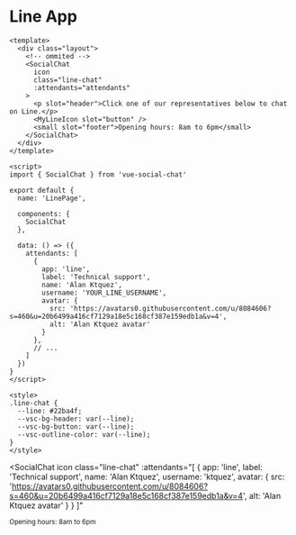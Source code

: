 # Line App

```vue
<template>
  <div class="layout">
    <!-- ommited -->
    <SocialChat
      icon
      class="line-chat"
      :attendants="attendants"
    >
      <p slot="header">Click one of our representatives below to chat on Line.</p>
      <MyLineIcon slot="button" />
      <small slot="footer">Opening hours: 8am to 6pm</small>
    </SocialChat>
  </div>
</template>

<script>
import { SocialChat } from 'vue-social-chat'

export default {
  name: 'LinePage',

  components: {
    SocialChat
  },

  data: () => ({
    attendants: [
      {
        app: 'line',
        label: 'Technical support',
        name: 'Alan Ktquez',
        username: 'YOUR_LINE_USERNAME',
        avatar: {
          src: 'https://avatars0.githubusercontent.com/u/8084606?s=460&u=20b6499a416cf7129a18e5c168cf387e159edb1a&v=4',
          alt: 'Alan Ktquez avatar'
        }
      },
      // ...
    ]
  })
}
</script>

<style>
.line-chat {
  --line: #22ba4f;
  --vsc-bg-header: var(--line);
  --vsc-bg-button: var(--line);
  --vsc-outline-color: var(--line);
}
</style>
```

<SocialChat
  icon
  class="line-chat"
  :attendants="[
    {
      app: 'line',
      label: 'Technical support',
      name: 'Alan Ktquez',
      username: 'ktquez',
      avatar: {
        src: 'https://avatars0.githubusercontent.com/u/8084606?s=460&u=20b6499a416cf7129a18e5c168cf387e159edb1a&v=4',
        alt: 'Alan Ktquez avatar'
      }
    }
  ]"
>
  <template v-slot:header>
    <span>Click one of our representatives below to chat on Line.</span>
  </template>
  <template v-slot:button>
    <img
      src="https://raw.githubusercontent.com/ktquez/vue-social-chat/master/src/icons/line.svg"
      alt="icon line"
      aria-hidden="true"
    >
  </template>
  <small slot="footer">Opening hours: 8am to 6pm</small>
</SocialChat>
